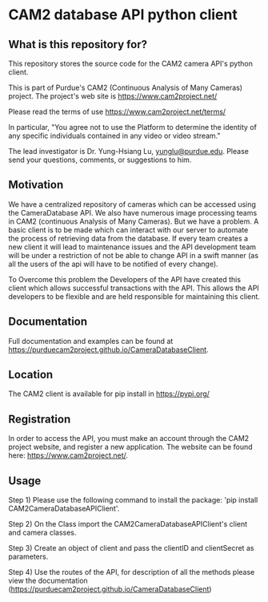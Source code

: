 # CAM2 database API python client

## What is this repository for?
This repository stores the source code for the CAM2 camera API's python client.

This is part of Purdue's CAM2 (Continuous Analysis of Many Cameras) project. The project's web site is https://www.cam2project.net/

Please read the terms of use https://www.cam2project.net/terms/

In particular, "You agree not to use the Platform to determine the identity of any specific individuals contained in any video or video stream."

The lead investigator is Dr. Yung-Hsiang Lu, yunglu@purdue.edu. Please send your questions, comments, or suggestions to him.

## Motivation
We have a centralized repository of cameras which can be accessed using the CameraDatabase API. We also have numerous image processing teams in CAM2 (continuous Analysis of Many Cameras). But we have a problem. 
A basic client is to be made which can interact with our server to automate the process of retrieving data from the database. If every team creates a new client it will lead to maintenance issues and the API development team 
will be under a restriction of not be able to change API in a swift manner (as all the users of the api will have to be notified of every change).

To  Overcome this problem the Developers of the API have created this client which allows successful transactions with the API. This allows the API developers to be flexible and are held 
responsible for maintaining this client.

## Documentation
Full documentation and examples can be found at https://purduecam2project.github.io/CameraDatabaseClient.

## Location
The CAM2 client is available for pip install in https://pypi.org/

## Registration
In order to access the API, you must make an account through the CAM2 project website, and register a new application. The website can be found here: https://www.cam2project.net/.

## Usage
Step 1) Please use the following command to install the package: 'pip install CAM2CameraDatabaseAPIClient'.

Step 2) On the Class import the CAM2CameraDatabaseAPIClient's  client and camera classes. 

Step 3) Create an object of client and pass the  clientID  and clientSecret as parameters.

Step 4) Use the routes of the API, for description of all the methods please view the documentation (https://purduecam2project.github.io/CameraDatabaseClient)
